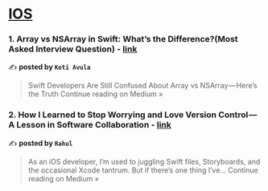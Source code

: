 
<h1><a href=https://medium.com/tag/ios/recommended target="_blank" rel="noopener noreferrer">IOS</a></h1>
<h3>1. Array vs NSArray in Swift: What’s the Difference?(Most Asked Interview Question) - <a href="https://medium.com/@koteshpatel6/array-vs-nsarray-in-swift-whats-the-difference-most-asked-interview-question-8f2550b45357?source=rss------ios-5" target="_blank" rel="noopener noreferrer">link</a></h3>

✍️ **posted by `Koti Avula`**

<blockquote>Swift Developers Are Still Confused About Array vs NSArray — Here’s the Truth
Continue reading on Medium »</blockquote>

<h3>2. How I Learned to Stop Worrying and Love Version Control — A Lesson in Software Collaboration - <a href="https://medium.com/@rahull_0906/how-i-learned-to-stop-worrying-and-love-version-control-a-lesson-in-software-collaboration-b2a46c119650?source=rss------ios-5" target="_blank" rel="noopener noreferrer">link</a></h3>

✍️ **posted by `Rahul`**

<blockquote>As an iOS developer, I’m used to juggling Swift files, Storyboards, and the occasional Xcode tantrum. But if there’s one thing I’ve…
Continue reading on Medium »</blockquote>

